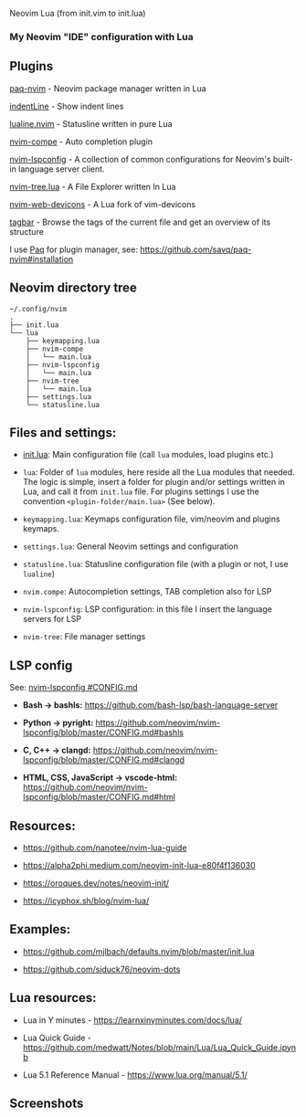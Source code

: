  Neovim Lua (from init.vim to init.lua)

### My Neovim "IDE" configuration with Lua

## Plugins

[paq-nvim](https://github.com/savq/paq-nvim) - Neovim package manager written in Lua

[indentLine](https://github.com/Yggdroot/indentLine) - Show indent lines

[lualine.nvim](https://github.com/hoob3rt/lualine.nvim) - Statusline written in pure Lua

[nvim-compe](https://github.com/hrsh7th/nvim-compe) - Auto completion plugin

[nvim-lspconfig](https://github.com/neovim/nvim-lspconfig) - A collection of common configurations for Neovim's built-in language server client.

[nvim-tree.lua](https://github.com/kyazdani42/nvim-tree.lua) - A File Explorer written In Lua

[nvim-web-devicons](https://github.com/kyazdani42/nvim-web-devicons) - A Lua fork of vim-devicons

[tagbar](https://github.com/preservim/tagbar) - Browse the tags of the current file and get an overview of its structure


I use [Paq](https://github.com/savq/paq-nvim) for plugin manager, see: https://github.com/savq/paq-nvim#installation

## Neovim directory tree
```
~/.config/nvim
.
├── init.lua
└── lua
    ├── keymapping.lua
    ├── nvim-compe
    │   └── main.lua
    ├── nvim-lspconfig
    │   └── main.lua
    ├── nvim-tree
    │   └── main.lua
    ├── settings.lua
    └── statusline.lua
```

## Files and settings:

* [init.lua](nvim/init.lua): Main configuration file (call `lua` modules, load plugins etc.)

* `lua`: Folder of `lua` modules, here reside all the Lua modules that needed. The logic is simple, insert a folder for plugin and/or settings written in Lua, and call it from `init.lua` file.  For plugins settings I use the convention `<plugin-folder/main.lua>` (See below).

* `keymapping.lua`: Keymaps configuration file, vim/neovim and plugins keymaps.

* `settings.lua`: General Neovim settings and configuration

* `statusline.lua`: Statusline configuration file (with a plugin or not, I use `lualine`)

* `nvim.compe`: Autocompletion settings, TAB completion also for LSP

* `nvim-lspconfig`: LSP configuration: in this file I insert the language servers for LSP

* `nvim-tree`: File manager settings

## LSP config

See: [nvim-lspconfig #CONFIG.md](https://github.com/neovim/nvim-lspconfig/blob/master/CONFIG.md)

* **Bash -> bashls:** https://github.com/bash-lsp/bash-language-server

* **Python -> pyright:** https://github.com/neovim/nvim-lspconfig/blob/master/CONFIG.md#bashls

* **C, C++ -> clangd:** https://github.com/neovim/nvim-lspconfig/blob/master/CONFIG.md#clangd

* **HTML, CSS, JavaScript -> vscode-html:** https://github.com/neovim/nvim-lspconfig/blob/master/CONFIG.md#html

## Resources:

* https://github.com/nanotee/nvim-lua-guide

* https://alpha2phi.medium.com/neovim-init-lua-e80f4f136030

* https://oroques.dev/notes/neovim-init/

* https://icyphox.sh/blog/nvim-lua/

## Examples:

* https://github.com/mjlbach/defaults.nvim/blob/master/init.lua

* https://github.com/siduck76/neovim-dots

## Lua resources:

* Lua in Y minutes - https://learnxinyminutes.com/docs/lua/

* Lua Quick Guide - https://github.com/medwatt/Notes/blob/main/Lua/Lua_Quick_Guide.ipynb

* Lua 5.1 Reference Manual - https://www.lua.org/manual/5.1/

## Screenshots
